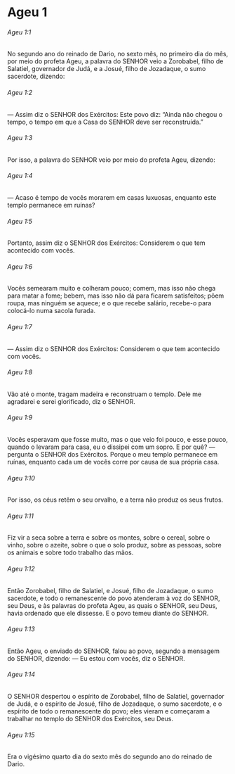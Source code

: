 # Ageu 1

###### Ageu 1:1

No segundo ano do reinado de Dario, no sexto mês, no primeiro dia do mês, por meio do profeta Ageu, a palavra do SENHOR veio a Zorobabel, filho de Salatiel, governador de Judá, e a Josué, filho de Jozadaque, o sumo sacerdote, dizendo:

###### Ageu 1:2

— Assim diz o SENHOR dos Exércitos: Este povo diz: “Ainda não chegou o tempo, o tempo em que a Casa do SENHOR deve ser reconstruída.”

###### Ageu 1:3

Por isso, a palavra do SENHOR veio por meio do profeta Ageu, dizendo:

###### Ageu 1:4

— Acaso é tempo de vocês morarem em casas luxuosas, enquanto este templo permanece em ruínas?

###### Ageu 1:5

Portanto, assim diz o SENHOR dos Exércitos: Considerem o que tem acontecido com vocês.

###### Ageu 1:6

Vocês semearam muito e colheram pouco; comem, mas isso não chega para matar a fome; bebem, mas isso não dá para ficarem satisfeitos; põem roupa, mas ninguém se aquece; e o que recebe salário, recebe-o para colocá-lo numa sacola furada.

###### Ageu 1:7

— Assim diz o SENHOR dos Exércitos: Considerem o que tem acontecido com vocês.

###### Ageu 1:8

Vão até o monte, tragam madeira e reconstruam o templo. Dele me agradarei e serei glorificado, diz o SENHOR.

###### Ageu 1:9

Vocês esperavam que fosse muito, mas o que veio foi pouco, e esse pouco, quando o levaram para casa, eu o dissipei com um sopro. E por quê? — pergunta o SENHOR dos Exércitos. Porque o meu templo permanece em ruínas, enquanto cada um de vocês corre por causa de sua própria casa.

###### Ageu 1:10

Por isso, os céus retêm o seu orvalho, e a terra não produz os seus frutos.

###### Ageu 1:11

Fiz vir a seca sobre a terra e sobre os montes, sobre o cereal, sobre o vinho, sobre o azeite, sobre o que o solo produz, sobre as pessoas, sobre os animais e sobre todo trabalho das mãos.

###### Ageu 1:12

Então Zorobabel, filho de Salatiel, e Josué, filho de Jozadaque, o sumo sacerdote, e todo o remanescente do povo atenderam à voz do SENHOR, seu Deus, e às palavras do profeta Ageu, as quais o SENHOR, seu Deus, havia ordenado que ele dissesse. E o povo temeu diante do SENHOR.

###### Ageu 1:13

Então Ageu, o enviado do SENHOR, falou ao povo, segundo a mensagem do SENHOR, dizendo: — Eu estou com vocês, diz o SENHOR.

###### Ageu 1:14

O SENHOR despertou o espírito de Zorobabel, filho de Salatiel, governador de Judá, e o espírito de Josué, filho de Jozadaque, o sumo sacerdote, e o espírito de todo o remanescente do povo; eles vieram e começaram a trabalhar no templo do SENHOR dos Exércitos, seu Deus.

###### Ageu 1:15

Era o vigésimo quarto dia do sexto mês do segundo ano do reinado de Dario.

